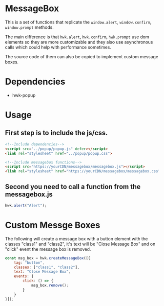 # MessageBox

This is a set of functions that replicate the `window.alert`, `window.confirm`, `window.prompt` methods.

The main difference is that `hwk.alert`, `hwk.confirm`, `hwk.prompt` use dom elements so they are more customizable and they also use asynchronous calls which could help with performance sometimes.

The source code of them can also be copied to implement custom message boxes.

# Dependencies
* hwk-popup

# Usage

## First step is to include the js/css.
```html
<!--Include dependencies-->
<script src="../popup/popup.js" defer></script>
<link rel="stylesheet" href="../popup/popup.css">

<!--Include messagebox functions-->
<script src="https://yourCDN/messagebox/messagebox.js"></script>
<link rel="stylesheet" href="https://yourCDN/messagebox/messagebox.css">
```

## Second you need to call a function from the messagebox.js

```javascript
hwk.alert("Alert");
```

# Custom Messge Boxes
The following will create a message box with a button element with the classes "class1" and "class2", it's text will be "Close Message Box" and on "click" event the message box is removed.
```javascript
const msg_box = hwk.createMessageBox([{
    tag: "button",
    classes: ["class1", "class2"],
    text: "Close Message Box",
    events: {
        click: () => {
            msg_box.remove();
        }
    }
}]);
```